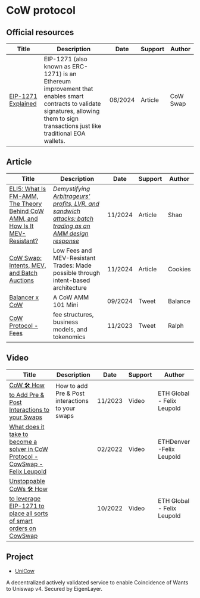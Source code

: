 # CoW protocol

## Official resources

| Title                                                        | Description                                                  | Date    | Support | Author   |
| ------------------------------------------------------------ | ------------------------------------------------------------ | ------- | ------- | -------- |
| [EIP-1271 Explained](https://cow.fi/learn/eip-1271-explained) | EIP-1271 (also known as ERC-1271) is an Ethereum improvement that enables smart contracts to validate signatures, allowing them to sign transactions just like traditional EOA wallets. | 06/2024 | Article | CoW Swap |

## Article

| Title                                                        | Description                                                  | Date    | Support | Author  |
| ------------------------------------------------------------ | ------------------------------------------------------------ | ------- | ------- | ------- |
| [ELI5: What Is FM-AMM, The Theory Behind CoW AMM, and How Is It MEV-Resistant?](https://medium.com/taipei-ethereum-meetup/eli5-what-is-fm-amm-the-theory-behind-cow-amm-and-how-is-it-mev-resistant-53d1960324c0) | *Demystifying* [*Arbitrageurs’ profits, LVR, and sandwich attacks: batch trading as an AMM design response*](https://arxiv.org/abs/2307.02074) | 11/2024 | Article | Shao    |
| [CoW Swap: Intents, MEV, and Batch Auctions](https://www.shoal.gg/p/cow-swap-intents-mev-and-batch-auctions) | Low Fees and MEV-Resistant Trades: Made possible through intent-based architecture | 11/2024 | Article | Cookies |
| [Balancer x CoW](https://x.com/Balancer/status/1839666409758220406) | A CoW AMM 101 Mini                                           | 09/2024 | Tweet   | Balance |
| [CoW Protocol - Fees](https://x.com/rpahlmeyer/status/1727460590199660620?t=93t708fcHXBg4Fs-igbjJA&s=35) | fee structures, business models, and tokenomics              | 11/2023 | Tweet   | Ralph   |

## Video

| Title                                                        | Description                                      | Date    | Support | Author                      |
| ------------------------------------------------------------ | ------------------------------------------------ | ------- | ------- | --------------------------- |
| [CoW 🛠️ How to Add Pre & Post Interactions to your Swaps](https://www.youtube.com/watch?v=6WqU-iL2sds) | How to add Pre & Post interactions to your swaps | 11/2023 | Video   | ETH Global - Felix Leupold  |
| [What does it take to become a solver in CoW Protocol - CowSwap - Felix Leupold](https://www.youtube.com/watch?v=5RHx4AiaUCM) |                                                  | 02/2022 | Video   | ETHDenver -Felix Leupold    |
| [Unstoppable CoWs 🛠 How to leverage EIP-1271 to place all sorts of smart orders on CowSwap](https://www.youtube.com/watch?v=6zj0_E8JWPQ) |                                                  | 10/2022 | Video   | ETH Global -  Felix Leupold |



## Project

- [UniCow](https://github.com/Sneh1999/UniCow)

A decentralized actively validated service to enable Coincidence of Wants to Uniswap v4. Secured by EigenLayer.
